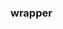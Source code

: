 ### wrapper

<div class="demo-model">
    <iframe :src="$themeConfig.url+'/views/demo/pages/wrapper'" style="border:none;width:280px;height:100%"></iframe>
</div>

#### 例子代码

```html
<template>
    <view>
        <p-mui-wrapper :title="'wrapper'">
            <div slot="title" class="time">
                <div>xxxx-xx-xx</div>
            </div>
            <div style="width:100%;height:200px"></div>
        </p-mui-wrapper>
    </view>
</template>

<script>
    export default {
        data() {
            return {
            }
        },
        methods: {},
    }
</script>
<style lang="less" scoped>

</style>
```

### props 参数

| 参数名       | 简介             | 类型   | 备注                                                            |
| ------------ | ---------------- | ------ | --------------------------------------------------------------- |
| title        | 标题名           | String | 默认为空,不传就不显示                                           |
| padding      | 整个盒子的内边距 | String | 默认为0，格式和css一样，例如：'20px'、'0 20px'、'0 20px 0 10px' |
| margin       | 整个盒子的外边距 | String | 默认为0，格式和css一样，例如：'20px'、'0 20px'、'0 20px 0 10px' |
| titleBgColor | 标题背景色       | String | 默认为空                                                        |
| boxBgColor   | 盒子背景色       | String | 默认为'#fff'                                                    |

### slot 插槽

| 插槽名 | 简介               |
| ------ | ------------------ |
| title  | 标题部分的具名插槽 |
